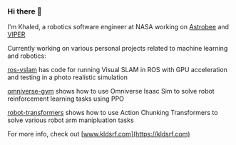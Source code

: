 ### Hi there 👋

I'm Khaled, a robotics software engineer at NASA working on [Astrobee](https://github.com/nasa/astrobee) and [VIPER](https://science.nasa.gov/mission/viper)

Currently working on various personal projects related to machine learning and robotics:

[ros-vslam](https://github.com/KhaledSharif/ros-vslam) has code for running Visual SLAM in ROS with GPU acceleration and testing in a photo realistic simulation

[omniverse-gym](https://github.com/KhaledSharif/omniverse-gym) shows how to use Omniverse Isaac Sim to solve robot reinforcement learning tasks using PPO

[robot-transformers](https://github.com/KhaledSharif/robot-transformers) shows how to use Action Chunking Transformers to solve various robot arm manipluation tasks

For more info, check out [www.kldsrf.com](https://kldsrf.com)
